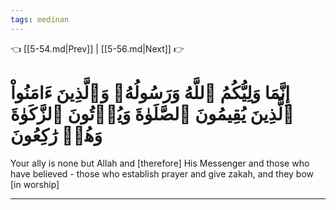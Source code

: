 ```yaml
---
tags: medinan
---
```


👈 [[5-54.md|Prev]] | [[5-56.md|Next]] 👉

# إِنَّمَا وَلِيُّكُمُ ٱللَّهُ وَرَسُولُهُۥ وَٱلَّذِينَ ءَامَنُواْ ٱلَّذِينَ يُقِيمُونَ ٱلصَّلَوٰةَ وَيُؤۡتُونَ ٱلزَّكَوٰةَ وَهُمۡ رَٰكِعُونَ

Your ally is none but Allah and [therefore] His Messenger and those who have believed - those who establish prayer and give zakah, and they bow [in worship]

---

